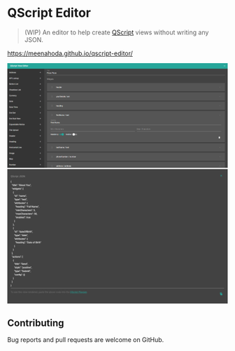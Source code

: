 # QScript Editor

> (WIP) An editor to help create [QScript](https://github.com/wmfs/qscript) views without writing any JSON.

https://meenahoda.github.io/qscript-editor/

![Editor Screenshot](examples/editor.PNG?raw=true)
![Preview Screenshot](examples/preview.PNG?raw=true)

## Contributing

Bug reports and pull requests are welcome on GitHub.
